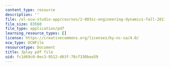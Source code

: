 ```yaml
---
content_type: resource
description: ''
file: /ol-ocw-studio-app/courses/2-003sc-engineering-dynamics-fall-2011/fc1d69c00ec39512d63f78cf330bea59_NHedXxUO-Bg.pdf
file_size: 83560
file_type: application/pdf
learning_resource_types: []
license: https://creativecommons.org/licenses/by-nc-sa/4.0/
ocw_type: OCWFile
resourcetype: Document
title: 3play pdf file
uid: fc1d69c0-0ec3-9512-d63f-78cf330bea59
---
```

